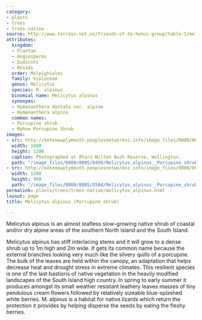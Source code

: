 ```yaml
---
category:
- plants
- trees
- trees-native
source: http://www.terrain.net.nz/friends-of-te-henui-group/table-1/melicytus-alpinus-porcupine-shrub.html
attributes:
  kingdom:
  - Plantae
  - Angiosperms
  - Eudicots
  - Rosids
  order: Malpighiales
  family: Violaceae
  genus: Melicytus
  species: M. alpinus
  binomial name: Melicytus alpinus
  synonyms:
  - Hymenanthera dentata var. alpine
  - Hymenanthera alpina
  common names:
  - Porcupine shrub
  - Mahoe Porcupine Shrub
images:
- src: http://ketenewplymouth.peoplesnetworknz.info/image_files/0000/0005/8499/Melicytus_alpinus__Porcupine_shrub_-001.JPG
  width: 1600
  height: 1200
  caption: Photographed at Otari Wilton Bush Reserve, Wellington.
  path: "/image_files/0000/0005/8499/Melicytus_alpinus__Porcupine_shrub_-001.JPG"
- src: http://ketenewplymouth.peoplesnetworknz.info/image_files/0000/0005/8504/Melicytus_alpinus__Porcupine_shrub_-003.JPG
  width: 1200
  height: 900
  path: "/image_files/0000/0005/8504/Melicytus_alpinus__Porcupine_shrub_-003.JPG"
permalink: plants/trees/trees-native/melicytus_alpinus.html
layout: page
title: Melicytus alpinus (Porcupine shrub)

---
```

Melicytus alpinus is an almost leafless slow-growing native shrub of coastal and/or dry alpine areas of the southern North Island and the South Island.

Melicytus alpinus has stiff interlacing stems and it will grow to a dense shrub up to 1m high and 2m wide. It gets its common name because the external branches looking very much like the silvery quills of a porcupine. The bulk of the leaves are held within the canopy, an adaptation that helps decrease heat and drought stress in extreme climates. This resilient species is one of the last bastions of native vegetation in the heavily modified landscapes of the South Island high country.
In spring to early summer it produces amongst its small weather resistant leathery leaves masses of tiny pendulous cream flowers followed by relatively sizeable blue-splashed white berries.
M. alpinus is a habitat for native lizards which return the protection it provides by helping disperse the seeds by eating the fleshy berries.
